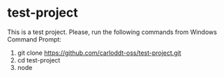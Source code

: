 # test-project
This is a test project.
Please, run the following commands from Windows Command Prompt:

1) git clone https://github.com/carloddt-oss/test-project.git
2) cd test-project
3) node
